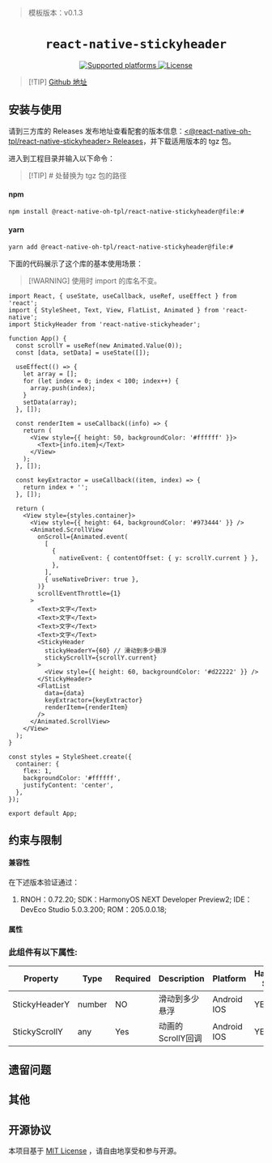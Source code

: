 > 模板版本：v0.1.3

<p align="center">
  <h1 align="center"> <code>react-native-stickyheader</code> </h1>
</p>
<p align="center">
    <a href="https://github.com/react-native-oh-library/react-native-stickyheader">
        <img src="https://img.shields.io/badge/platforms-android%20|%20ios%20|%20harmony%20-lightgrey.svg" alt="Supported platforms" />
    </a>
    <a href="https://github.com/react-native-oh-library/react-native-stickyheader/tree/sig/LICENSE">
        <img src="https://img.shields.io/badge/license-MIT-green.svg" alt="License" />
        <!-- <img src="https://img.shields.io/badge/license-Apache-blue.svg" alt="License" /> -->
    </a>
</p>

> [!TIP] [Github 地址](https://github.com/react-native-oh-library/react-native-stickyheader/tree/sig)
## 安装与使用

请到三方库的 Releases 发布地址查看配套的版本信息：[<@react-native-oh-tpl/react-native-stickyheader> Releases](https://github.com/react-native-oh-library/react-native-stickyheader/releases)，并下载适用版本的 tgz 包。

进入到工程目录并输入以下命令：

> [!TIP] # 处替换为 tgz 包的路径

<!-- tabs:start -->

#### **npm**

```bash
npm install @react-native-oh-tpl/react-native-stickyheader@file:#
```

#### **yarn**

```bash
yarn add @react-native-oh-tpl/react-native-stickyheader@file:#
```

<!-- tabs:end -->

下面的代码展示了这个库的基本使用场景：

> [!WARNING] 使用时 import 的库名不变。

```tsx
import React, { useState, useCallback, useRef, useEffect } from 'react';
import { StyleSheet, Text, View, FlatList, Animated } from 'react-native';
import StickyHeader from 'react-native-stickyheader';

function App() {
  const scrollY = useRef(new Animated.Value(0));
  const [data, setData] = useState([]);

  useEffect(() => {
    let array = [];
    for (let index = 0; index < 100; index++) {
      array.push(index);
    }
    setData(array);
  }, []);

  const renderItem = useCallback((info) => {
    return (
      <View style={{ height: 50, backgroundColor: '#ffffff' }}>
        <Text>{info.item}</Text>
      </View>
    );
  }, []);

  const keyExtractor = useCallback((item, index) => {
    return index + '';
  }, []);

  return (
    <View style={styles.container}>
      <View style={{ height: 64, backgroundColor: '#973444' }} />
      <Animated.ScrollView
        onScroll={Animated.event(
          [
            {
              nativeEvent: { contentOffset: { y: scrollY.current } },
            },
          ],
          { useNativeDriver: true },
        )}
        scrollEventThrottle={1}
      >
        <Text>文字</Text>
        <Text>文字</Text>
        <Text>文字</Text>
        <Text>文字</Text>
        <StickyHeader
          stickyHeaderY={60} // 滑动到多少悬浮
          stickyScrollY={scrollY.current}
        >
          <View style={{ height: 60, backgroundColor: '#d22222' }} />
        </StickyHeader>
        <FlatList
          data={data}
          keyExtractor={keyExtractor}
          renderItem={renderItem}
        />
      </Animated.ScrollView>
    </View>
  );
}

const styles = StyleSheet.create({
  container: {
    flex: 1,
    backgroundColor: '#ffffff',
    justifyContent: 'center',
  },
});

export default App;
```

## 约束与限制
#### 兼容性

在下述版本验证通过：

1. RNOH：0.72.20; SDK：HarmonyOS NEXT Developer Preview2; IDE：DevEco Studio 5.0.3.200; ROM：205.0.0.18;

#### 属性
### 此组件有以下属性:

| Property      | Type   | Required | Description   |  Platform   |  HarmonyOS <br/>Support   |
|---------------|--------|----------|---------------|-----|-----|
| StickyHeaderY | number | NO       | 滑动到多少悬浮   |  Android <br/>IOS   |  YES   |
| StickyScrollY | any    | Yes      | 动画的ScrollY回调|   Android <br/>IOS  |   YES  |

## 遗留问题

## 其他

## 开源协议

本项目基于 [MIT License](https://github.com/react-native-oh-library/react-native-stickyheader/blob/sig/LICENSE) ，请自由地享受和参与开源。
